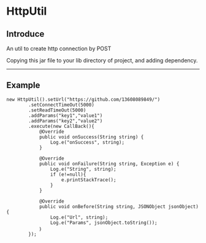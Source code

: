 # HttpUtil

## Introduce

An util to create http connection by POST

Copying this jar file to your lib directory of project, and adding dependency.

----

## Example

	new HttpUtil().setUrl("https://github.com/13608089849/")
			.setConnectTimeOut(5000)
			.setReadTimeOut(5000)
			.addParams("key1","value1")
			.addParams("key2","value2")
			.execute(new CallBack(){
				@Override
				public void onSuccess(String string) {
					Log.e("onSuccess", string);
				}

				@Override
				public void onFailure(String string, Exception e) {
					Log.e("String", string);
					if (e!=null){
						e.printStackTrace();
					}
				}

				@Override
				public void onBefore(String string, JSONObject jsonObject){
					Log.e("Url", string);
					Log.e("Params", jsonObject.toString());
				｝
			});